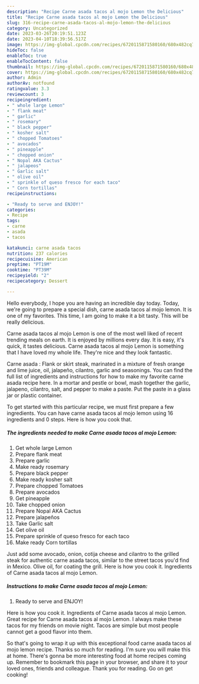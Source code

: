 ```yaml
---
description: "Recipe Carne asada tacos al mojo Lemon the Delicious"
title: "Recipe Carne asada tacos al mojo Lemon the Delicious"
slug: 316-recipe-carne-asada-tacos-al-mojo-lemon-the-delicious
category: Uncategorized
date: 2023-03-26T20:19:51.123Z
date: 2023-04-10T18:39:56.517Z
image: https://img-global.cpcdn.com/recipes/6720115871580160/680x482cq70/carne-asada-tacos-al-mojo-lemon-recipe-main-photo.jpg
hideToc: false
enableToc: true
enableTocContent: false
thumbnail: https://img-global.cpcdn.com/recipes/6720115871580160/680x482cq70/carne-asada-tacos-al-mojo-lemon-recipe-main-photo.jpg
cover: https://img-global.cpcdn.com/recipes/6720115871580160/680x482cq70/carne-asada-tacos-al-mojo-lemon-recipe-main-photo.jpg
author: Admin
authorAv: notfound
ratingvalue: 3.3
reviewcount: 3
recipeingredient:
- " whole large Lemon"
- " flank meat"
- " garlic"
- " rosemary"
- " black pepper"
- " kosher salt"
- " chopped Tomatoes"
- " avocados"
- " pineapple"
- " chopped onion"
- " Nopal AKA Cactus"
- " jalapeos"
- " Garlic salt"
- " olive oil"
- " sprinkle of queso fresco for each taco"
- " Corn tortillas"
recipeinstructions:

- "Ready to serve and ENJOY!"
categories:
- Recipe
tags:
- carne
- asada
- tacos

katakunci: carne asada tacos 
nutrition: 237 calories
recipecuisine: American
preptime: "PT19M"
cooktime: "PT39M"
recipeyield: "2"
recipecategory: Dessert

---
```



Hello everybody, I hope you are having an incredible day today. Today, we're going to prepare a special dish, carne asada tacos al mojo lemon. It is one of my favorites. This time, I am going to make it a bit tasty. This will be really delicious.

Carne asada tacos al mojo Lemon is one of the most well liked of recent trending meals on earth. It is enjoyed by millions every day. It is easy, it's quick, it tastes delicious. Carne asada tacos al mojo Lemon is something that I have loved my whole life. They're nice and they look fantastic.

Carne asada : Flank or skirt steak, marinated in a mixture of fresh orange and lime juice, oil, jalapeño, cilantro, garlic and seasonings. You can find the full list of ingredients and instructions for how to make my favorite carne asada recipe here. In a mortar and pestle or bowl, mash together the garlic, jalapeno, cilantro, salt, and pepper to make a paste. Put the paste in a glass jar or plastic container.


To get started with this particular recipe, we must first prepare a few ingredients. You can have carne asada tacos al mojo lemon using 16 ingredients and 0 steps. Here is how you cook that.

<!--inarticleads1-->

##### The ingredients needed to make Carne asada tacos al mojo Lemon:

1. Get  whole large Lemon
1. Prepare  flank meat
1. Prepare  garlic
1. Make ready  rosemary
1. Prepare  black pepper
1. Make ready  kosher salt
1. Prepare  chopped Tomatoes
1. Prepare  avocados
1. Get  pineapple
1. Take  chopped onion
1. Prepare  Nopal AKA Cactus
1. Prepare  jalapeños
1. Take  Garlic salt
1. Get  olive oil
1. Prepare  sprinkle of queso fresco for each taco
1. Make ready  Corn tortillas


Just add some avocado, onion, cotija cheese and cilantro to the grilled steak for authentic carne asada tacos, similar to the street tacos you&#39;d find in Mexico. Olive oil, for coating the grill. Here is how you cook it. Ingredients of Carne asada tacos al mojo Lemon. 

<!--inarticleads2-->

##### Instructions to make Carne asada tacos al mojo Lemon:


1. Ready to serve and ENJOY!

Here is how you cook it. Ingredients of Carne asada tacos al mojo Lemon. Great recipe for Carne asada tacos al mojo Lemon. I always make these tacos for my friends on movie night. Tacos are simple but most people cannot get a good flavor into them. 

So that's going to wrap it up with this exceptional food carne asada tacos al mojo lemon recipe. Thanks so much for reading. I'm sure you will make this at home. There's gonna be more interesting food at home recipes coming up. Remember to bookmark this page in your browser, and share it to your loved ones, friends and colleague. Thank you for reading. Go on get cooking!

